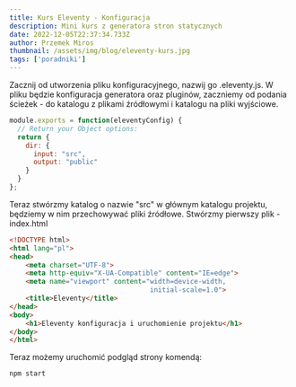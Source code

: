 ```yaml
---
title: Kurs Eleventy - Konfiguracja
description: Mini kurs z generatora stron statycznych
date: 2022-12-05T22:37:34.733Z
author: Przemek Miros
thumbnail: /assets/img/blog/eleventy-kurs.jpg
tags: ['poradniki']
---
```

Zacznij od utworzenia pliku konfiguracyjnego, nazwij go .eleventy.js. W pliku będzie konfiguracja generatora oraz pluginów, zaczniemy od podania ścieżek - do katalogu z plikami źródłowymi i katalogu na pliki wyjściowe.

```javascript
module.exports = function(eleventyConfig) {
  // Return your Object options:
  return {
    dir: {
      input: "src",
      output: "public"
    }
  }
};
```

Teraz stwórzmy katalog o nazwie "src" w głównym katalogu projektu, będziemy w nim przechowywać pliki źródłowe. Stwórzmy pierwszy plik - index.html

```html
<!DOCTYPE html>
<html lang="pl">
<head>
    <meta charset="UTF-8">
    <meta http-equiv="X-UA-Compatible" content="IE=edge">
    <meta name="viewport" content="width=device-width, 
                                   initial-scale=1.0">
    <title>Eleventy</title>
</head>
<body>
    <h1>Eleventy konfiguracja i uruchomienie projektu</h1>
</body>
</html>
```

Teraz możemy uruchomić podgląd strony komendą:

```javascript
npm start
```